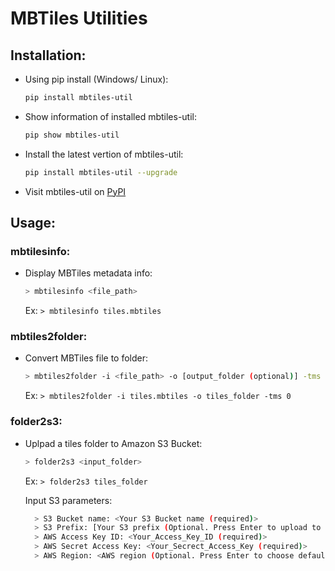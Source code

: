# MBTiles Utilities

## Installation: 
- Using pip install (Windows/ Linux):
    ``` bash 
    pip install mbtiles-util
    ```
- Show information of installed mbtiles-util: 
    ``` bash 
    pip show mbtiles-util
    ```
- Install the latest vertion of mbtiles-util:
    ``` bash 
    pip install mbtiles-util --upgrade
    ```
    
- Visit mbtiles-util on [PyPI](https://pypi.org/project/mbtiles-util/)

## Usage:
### mbtilesinfo:
- Display MBTiles metadata info:  
    ``` bash 
    > mbtilesinfo <file_path>
    ```
  Ex: `> mbtilesinfo tiles.mbtiles`
### mbtiles2folder: 
- Convert MBTiles file to folder:  
    ``` bash 
    > mbtiles2folder -i <file_path> -o [output_folder (optional)] -tms [TMS scheme (optional 0 or 1, default is 0)]
    ```
  Ex: `> mbtiles2folder -i tiles.mbtiles -o tiles_folder -tms 0`
    
### folder2s3: 
- Uplpad a tiles folder to Amazon S3 Bucket:  
    ``` bash 
    > folder2s3 <input_folder>   
    ```
  Ex: `> folder2s3 tiles_folder`
 
  Input S3 parameters:

  ```bash
    > S3 Bucket name: <Your S3 Bucket name (required)>
    > S3 Prefix: [Your S3 prefix (Optional. Press Enter to upload to the bucket root folder)]
    > AWS Access Key ID: <Your_Access_Key_ID (required)>
    > AWS Secret Access Key: <Your_Secrect_Access_Key (required)>
    > AWS Region: <AWS region (Optional. Press Enter to choose default region)>
  ```